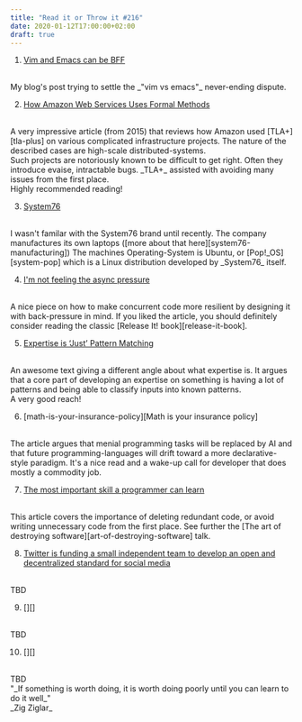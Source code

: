 ```yaml
---
title: "Read it or Throw it #216"
date: 2020-01-12T17:00:00+02:00
draft: true
---
```


1. [Vim and Emacs can be BFF][vim-emacs-bff]
<br/>
My blog's post trying to settle the _"vim vs emacs"_ never-ending dispute. 


2. [How Amazon Web Services Uses Formal Methods][aws-formal-methods]
</br>
A very impressive article (from 2015) that reviews how Amazon used [TLA+][tla-plus] on various complicated infrastructure projects.
The nature of the described cases are high-scale distributed-systems. 
</br>
Such projects are notoriously known to be difficult to get right. Often they introduce evaise, intractable bugs. 
_TLA+_ assisted with avoiding many issues from the first place. 
</br>
Highly recommended reading!

3. [System76][system76]
<br/>
I wasn't familar with the System76 brand until recently. The company manufactures its own laptops ([more about that here][system76-manufacturing]) 
The machines Operating-System is Ubuntu, or [Pop!_OS][system-pop] which is a Linux distribution developed by _System76_ itself.

4. [I'm not feeling the async pressure][async-pressure]
<br/>
A nice piece on how to make concurrent code more resilient by designing it with back-pressure in mind.
If you liked the article, you should definitely consider reading the classic [Release It! book][release-it-book].

5. [Expertise is ‘Just’ Pattern Matching][expertise-is-just-pattern-matching]
<br/>
An awesome text giving a different angle about what expertise is.
It argues that a core part of developing an expertise on something is having a lot of patterns and being able to classify inputs 
into known patterns. 
<br/>
A very good reach!

6. [math-is-your-insurance-policy][Math is your insurance policy]
<br/>
The article argues that menial programming tasks will be replaced by AI and that future programming-languages 
will drift toward a more declarative-style paradigm. It's a nice read and a wake-up call for developer that does
mostly a commodity job.

7. [The most important skill a programmer can learn][the-most-important-skill]
<br/>
This article covers the importance of deleting redundant code, or avoid writing unnecessary
code from the first place. See further the [The art of destroying software][art-of-destroying-software] talk.


8. [Twitter is funding a small independent team to develop an open and decentralized standard for social media][twitter-decentralized]
<br/>
TBD

9. [][]
<br/>
TBD

10. [][]
<br/>
TBD

<br/>
"_If something is worth doing, it is worth doing poorly until you can learn to do it well_"
<br/>
_Zig Ziglar_

[vim-emacs-bff]:https://gryphon.dev/2020/02/07/vim-and-emacs-can-be-bff/
[system76]: https://system76.com/
[system76-manufacturing]: https://www.forbes.com/sites/jasonevangelho/2019/11/20/system76-will-start-designing-and-building-its-own-linux-laptops-beginning-january-2020
[systm76-pop]: https://system76.com/pop
[aws-formal-methods]: https://www.cslab.pepperdine.edu/warford/math221/How-Amazon-Web-Services-Uses-Formal-Methods.pdf
[tla-plus]: https://en.wikipedia.org/wiki/TLA%2B
[async-pressure]: https://lucumr.pocoo.org/2020/1/1/async-pressure/
[release-it-book]: https://www.amazon.com/Release-Design-Deploy-Production-Ready-Software-ebook-dp-B079YWMY2V/dp/B079YWMY2V/
[expertise-is-just-pattern-matching]: https://commoncog.com/blog/expertise-is-just-pattern-matching/
[math-is-your-insurance-policy]: https://bartoszmilewski.com/2020/02/24/math-is-your-insurance-policy/
[the-most-important-skill]: https://www.freecodecamp.org/news/the-most-important-skill-a-programmer-can-learn-9d410c786baf/
[art-of-destroying-software]: https://vimeo.com/108441214
[twitter-decentralized]: https://twitter.com/jack/status/1204766078468911106
